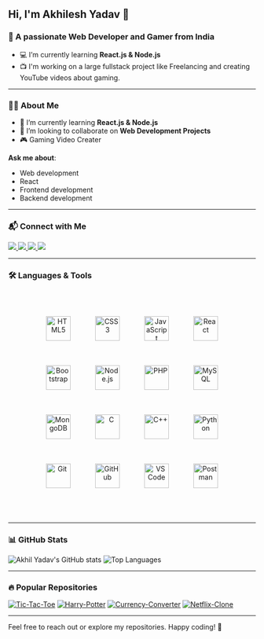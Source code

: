 ## Hi, I'm Akhilesh Yadav 👋

### 🌟 A passionate Web Developer and Gamer from India

- 💻 I’m currently learning **React.js & Node.js**
- 📺 I'm working on a large fullstack project like Freelancing and creating YouTube videos about gaming.

---

### 👨‍💻 About Me
- 🌱 I’m currently learning **React.js & Node.js**
- 👯 I’m looking to collaborate on **Web Development Projects**
- 🎮 Gaming Video Creater

**Ask me about**:
- Web development
- React
- Frontend development
- Backend development

---

### 📬 Connect with Me
<p align="left">
  <a href="mailto:yadavakhil766@gmail.com" target="_blank">
    <img src="https://img.shields.io/badge/Gmail-D14836?style=for-the-badge&logo=gmail&logoColor=white" />
  </a>
  <a href="https://www.linkedin.com/in/akhilesh-yadav-5a0955310?utm_source=share&utm_campaign=share_via&utm_content=profile&utm_medium=android_app" target="_blank">
    <img src="https://img.shields.io/badge/LinkedIn-0077B5?style=for-the-badge&logo=linkedin&logoColor=white" />
  </a>
  <a href="https://www.instagram.com/akhil_yadav972?igsh=MW14NGMxOTY3ZTh0ZA==" target="_blank">
    <img src="https://img.shields.io/badge/Instagram-E4405F?style=for-the-badge&logo=instagram&logoColor=white" />
  </a>
  <a href="https://youtube.com/@lordakhilgaming3375?si=DerW7D2QPkekufQV" target="_blank">
    <img src="https://img.shields.io/badge/YouTube-FF0000?style=for-the-badge&logo=youtube&logoColor=white" />
  </a>
</p>

---

### 🛠️ Languages & Tools
<div align="center" style="padding: 50px; display: flex; flex-wrap: wrap; justify-content: center; gap: 50px; margin-bottom: 20px;">
  <!-- Frontend -->
  <img width="50" height="50" src="https://img.icons8.com/color/48/html-5--v1.png" alt="HTML5"/>
  <img width="50" height="50" src="https://img.icons8.com/color/48/css3.png" alt="CSS3"/>
  <img width="50" height="50" src="https://img.icons8.com/color/48/javascript--v1.png" alt="JavaScript"/>
  <img width="50" height="50" src="https://img.icons8.com/office/48/react.png" alt="React"/>
  <img width="50" height="50" src="https://img.icons8.com/color/48/bootstrap.png" alt="Bootstrap"/>
  <!-- Backend -->
  <img width="50" height="50" src="https://img.icons8.com/color/48/nodejs.png" alt="Node.js"/>
  <img width="50" height="50" src="https://img.icons8.com/officel/48/php-logo.png" alt="PHP"/>
  <img width="50" height="50" src="https://img.icons8.com/color/48/mysql-logo.png" alt="MySQL"/>
  <img width="50" height="50" src="https://img.icons8.com/external-tal-revivo-color-tal-revivo/48/external-mongodb-a-cross-platform-document-oriented-database-program-logo-color-tal-revivo.png" alt="MongoDB"/>
  <!-- Programming Languages -->
  <img width="50" height="50" src="https://img.icons8.com/color/48/c-programming.png" alt="C"/>
  <img width="50" height="50" src="https://img.icons8.com/color/48/c-plus-plus-logo.png" alt="C++"/>
  <img width="50" height="50" src="https://img.icons8.com/color/48/python--v1.png" alt="Python"/>
  <!-- Tools -->
  <img width="50" height="50" src="https://img.icons8.com/color/48/git.png" alt="Git"/>
  <img width="50" height="50" src="https://img.icons8.com/fluency/48/github.png" alt="GitHub"/>
  <img width="50" height="50" src="https://img.icons8.com/color/48/visual-studio-code-2019.png" alt="VS Code"/>
  <img width="50" height="50" src="https://img.icons8.com/external-tal-revivo-color-tal-revivo/48/external-postman-is-the-only-complete-api-development-environment-logo-color-tal-revivo.png" alt="Postman"/>
</div>
      
---

### 📊 GitHub Stats
<p align="left">
  <img src="https://github-readme-stats.vercel.app/api?username=YaadavAkhilesh&show_icons=true&theme=radical" alt="Akhil Yadav's GitHub stats" />
  <img src="https://github-readme-stats.vercel.app/api/top-langs/?username=YaadavAkhilesh&layout=compact&theme=radical" alt="Top Languages" />
</p>

---

### 🔥 Popular Repositories
[![Tic-Tac-Toe](https://github-readme-stats.vercel.app/api/pin/?username=YaadavAkhilesh&repo=Tic-Tac-Toe&theme=radical)](https://github.com/YaadavAkhilesh/Tic-Tac-Toe)
[![Harry-Potter](https://github-readme-stats.vercel.app/api/pin/?username=YaadavAkhilesh&repo=Harry-Potter&theme=radical)](https://github.com/YaadavAkhilesh/Harry-Potter)
[![Currency-Converter](https://github-readme-stats.vercel.app/api/pin/?username=YaadavAkhilesh&repo=Currency-Converter&theme=radical)](https://github.com/YaadavAkhilesh/Currency-Converter)
[![Netflix-Clone](https://github-readme-stats.vercel.app/api/pin/?username=YaadavAkhilesh&repo=Netflix-Clone&theme=radical)](https://github.com/YaadavAkhilesh/Netflix-Clone)

---

Feel free to reach out or explore my repositories. Happy coding! 🎉
